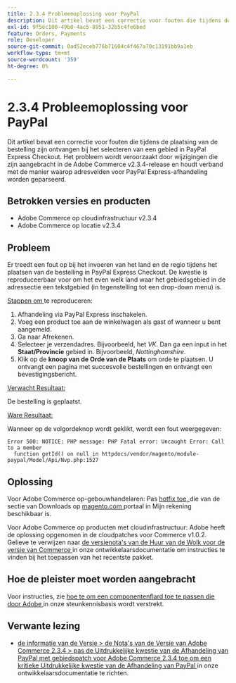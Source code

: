 ```yaml
---
title: 2.3.4 Probleemoplossing voor PayPal
description: Dit artikel bevat een correctie voor fouten die tijdens de plaatsing van de bestelling zijn ontvangen bij het selecteren van een gebied in PayPal Express Checkout. Het probleem wordt veroorzaakt door wijzigingen die zijn aangebracht in de Adobe Commerce v2.3.4-release en houdt verband met de manier waarop adresvelden voor PayPal Express-afhandeling worden geparseerd.
exl-id: 9f5ec100-49b0-4ac5-8951-32b5c4fe6bed
feature: Orders, Payments
role: Developer
source-git-commit: 0ad52eceb776b71604c4f467a70c13191bb9a1eb
workflow-type: tm+mt
source-wordcount: '359'
ht-degree: 0%

---
```


# 2.3.4 Probleemoplossing voor PayPal

Dit artikel bevat een correctie voor fouten die tijdens de plaatsing van de bestelling zijn ontvangen bij het selecteren van een gebied in PayPal Express Checkout. Het probleem wordt veroorzaakt door wijzigingen die zijn aangebracht in de Adobe Commerce v2.3.4-release en houdt verband met de manier waarop adresvelden voor PayPal Express-afhandeling worden geparseerd.

## Betrokken versies en producten

* Adobe Commerce op cloudinfrastructuur v2.3.4
* Adobe Commerce op locatie v2.3.4

## Probleem

Er treedt een fout op bij het invoeren van het land en de regio tijdens het plaatsen van de bestelling in PayPal Express Checkout. De kwestie is reproduceerbaar voor om het even welk land waar het gebiedsgebied in de adressectie een tekstgebied (in tegenstelling tot een drop-down menu) is.

<u> Stappen om </u> te reproduceren:

1. Afhandeling via PayPal Express inschakelen.
1. Voeg een product toe aan de winkelwagen als gast of wanneer u bent aangemeld.
1. Ga naar Afrekenen.
1. Selecteer je verzendadres. Bijvoorbeeld, het *VK*. Dan ga een input in het **Staat/Provincie** gebied in. Bijvoorbeeld, *Nottinghamshire*.
1. Klik op de **knoop van de Orde van de Plaats** om orde te plaatsen. U ontvangt een pagina met succesvolle bestellingen en ontvangt een bevestigingsbericht.

<u> Verwacht Resultaat:</u>

De bestelling is geplaatst.

<u> Ware Resultaat:</u>

Wanneer op de volgordeknop wordt geklikt, wordt een fout weergegeven:

```
Error 500: NOTICE: PHP message: PHP Fatal error: Uncaught Error: Call to a member
  function getId() on null in httpdocs/vendor/magento/module-paypal/Model/Api/Nvp.php:1527
```

## Oplossing

Voor Adobe Commerce op-gebouwhandelaren: Pas [ hotfix toe, ](https://magento.com/tech-resources/download#download2353) die van de sectie van Downloads op [ magento.com ](https://magento.com) portaal in Mijn rekening beschikbaar is.

Voor Adobe Commerce op producten met cloudinfrastructuur: Adobe heeft de oplossing opgenomen in de cloudpatches voor Commerce v1.0.2. Gelieve te verwijzen naar [ de versienota&#39;s van de Huur van de Wolk voor de versie van Commerce ](https://devdocs.magento.com/cloud/release-notes/mcp-release-notes.html?itm_source=devdocs&amp;itm_medium=quick_search&amp;itm_campaign=federated_search&amp;itm_term=cloud%20patche) in onze ontwikkelaarsdocumentatie om instructies te vinden bij het toepassen van het recentste pakket.

## Hoe de pleister moet worden aangebracht

Voor instructies, zie [ hoe te om een componentenflard toe te passen die door Adobe ](/help/how-to/general/how-to-apply-a-composer-patch-provided-by-magento.md) in onze steunkennisbasis wordt verstrekt.

## Verwante lezing

* [ de informatie van de Versie > de Nota&#39;s van de Versie van Adobe Commerce 2.3.4 > pas de Uitdrukkelijke kwestie van de Afhandeling van PayPal met gebiedspatch voor Adobe Commerce 2.3.4 toe om een kritieke Uitdrukkelijke kwestie van de Afhandeling van PayPal ](https://devdocs.magento.com/guides/v2.3/release-notes/release-notes-2-3-4-commerce.html#apply-the-paypal-express-checkout-issue-with-region-patch-for-magento-234-to-address-a-critical-paypal-express-checkout-issue) in onze ontwikkelaarsdocumentatie te richten.
